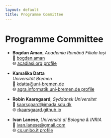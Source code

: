 ```yaml
---
layout: default
title: Programme Committee
---
```


# Programme Committee

- **Bogdan Aman**, _Academia Română Filiala Iași_  
  📧 [bogdan.aman](mailto:bogdan.aman)  
  🌐 [acadiasi.org profile](https://acadiasi.org/cercetatori/aman-bogdan/)

- **Kamalika Datta**  
  _Universität Bremen_  
  📧 kdatta@uni-bremen.de  
  🌐 [agra.informatik.uni-bremen.de profile](https://agra.informatik.uni-bremen.de/team_me.php?id=80&lang=en)

- **Robin Kaarsgaard**, _Syddansk Universitet_  
  📧 [kaarsgaard@imada.sdu.dk](mailto:kaarsgaard@imada.sdu.dk)  
  🌐 [rkaarsgaard.github.io](https://rkaarsgaard.github.io)

- **Ivan Lanese**, _Università di Bologna & INRIA_  
  📧 [ivan.lanese@gmail.com](mailto:ivan.lanese@gmail.com)  
  🌐 [cs.unibo.it profile](https://www.cs.unibo.it/~lanese/)

